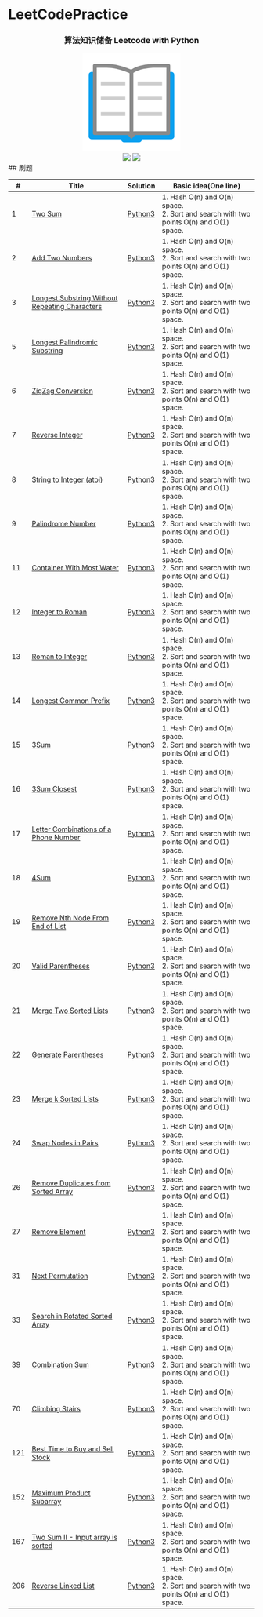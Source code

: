# LeetCodePractice
<h3 align="center">算法知识储备 Leetcode with Python</h3>
<div align="center">
    <img src="0_icons/book.png">
</div>
<div align="center">
    <img src="https://img.shields.io/badge/%3E-Leetcode-blue.svg">
    <img src="https://img.shields.io/badge/-Algorithm-blue.svg">
</div>
## 刷题

| # | Title | Solution | Basic idea(One line) |
|---| ----- | ---------| -------------------- |
| 1 | [Two Sum](https://leetcode.com/problems/two-sum/) | [Python3](https://github.com/WatsonWangZh/LeetCodePractice/blob/master/Python3/1.%20Two%20Sum.py) | 1. Hash O(n) and O(n) space.<br>2. Sort and search with two points O(n) and O(1) space. |
| 2 | [Add Two Numbers](https://leetcode.com/problems/add-two-numbers/) | [Python3](https://github.com/WatsonWangZh/LeetCodePractice/blob/master/Python3/2.%20Add%20Two%20Numbers.py) | 1. Hash O(n) and O(n) space.<br>2. Sort and search with two points O(n) and O(1) space. |
| 3 | [Longest Substring Without Repeating Characters](https://leetcode.com/problems/longest-substring-without-repeating-characters/) | [Python3](https://github.com/WatsonWangZh/LeetCodePractice/blob/master/Python3/3.%20Longest%20Substring%20Without%20Repeating%20Characters.py) | 1. Hash O(n) and O(n) space.<br>2. Sort and search with two points O(n) and O(1) space. |
| 5 | [Longest Palindromic Substring](https://leetcode.com/problems/longest-palindromic-substring/) | [Python3](https://github.com/WatsonWangZh/LeetCodePractice/blob/master/Python3/5.%20Longest%20Palindromic%20Substring.py) | 1. Hash O(n) and O(n) space.<br>2. Sort and search with two points O(n) and O(1) space. |
| 6 | [ZigZag Conversion](https://leetcode.com/problems/zigzag-conversion/) | [Python3](https://github.com/WatsonWangZh/LeetCodePractice/blob/master/Python3/6.%20ZigZag%20Conversion.py) | 1. Hash O(n) and O(n) space.<br>2. Sort and search with two points O(n) and O(1) space. |
| 7 | [Reverse Integer](https://leetcode.com/problems/reverse-integer/) | [Python3](https://github.com/WatsonWangZh/LeetCodePractice/blob/master/Python3/7.%20Reverse%20Integer.py) | 1. Hash O(n) and O(n) space.<br>2. Sort and search with two points O(n) and O(1) space. |
| 8 | [String to Integer (atoi)](https://leetcode.com/problems/string-to-integer-atoi/) | [Python3](https://github.com/WatsonWangZh/LeetCodePractice/blob/master/Python3/8.%20String%20to%20Integer%20(atoi).py) | 1. Hash O(n) and O(n) space.<br>2. Sort and search with two points O(n) and O(1) space. |
| 9 | [Palindrome Number](https://leetcode.com/problems/palindrome-number/) | [Python3](https://github.com/WatsonWangZh/LeetCodePractice/blob/master/Python3/9.%20Palindrome%20Number.py) | 1. Hash O(n) and O(n) space.<br>2. Sort and search with two points O(n) and O(1) space. |
| 11 | [Container With Most Water](https://leetcode.com/problems/container-with-most-water/) | [Python3](https://github.com/WatsonWangZh/LeetCodePractice/blob/master/Python3/11.%20Container%20With%20Most%20Water.py) | 1. Hash O(n) and O(n) space.<br>2. Sort and search with two points O(n) and O(1) space. |
| 12 | [Integer to Roman](https://leetcode.com/problems/integer-to-roman/) | [Python3](https://github.com/WatsonWangZh/LeetCodePractice/blob/master/Python3/12.%20Integer%20to%20Roman.py) | 1. Hash O(n) and O(n) space.<br>2. Sort and search with two points O(n) and O(1) space. |
| 13 | [Roman to Integer](https://leetcode.com/problems/roman-to-integer/) | [Python3](https://github.com/WatsonWangZh/LeetCodePractice/blob/master/Python3/13.%20Roman%20to%20Integer.py) | 1. Hash O(n) and O(n) space.<br>2. Sort and search with two points O(n) and O(1) space. |
| 14 | [Longest Common Prefix](https://leetcode.com/problems/longest-common-prefix/) | [Python3](https://github.com/WatsonWangZh/LeetCodePractice/blob/master/Python3/14.%20Longest%20Common%20Prefix.py) | 1. Hash O(n) and O(n) space.<br>2. Sort and search with two points O(n) and O(1) space. |
| 15 | [3Sum](https://leetcode.com/problems/3sum/) | [Python3](https://github.com/WatsonWangZh/LeetCodePractice/blob/master/Python3/15.%203Sum.py) | 1. Hash O(n) and O(n) space.<br>2. Sort and search with two points O(n) and O(1) space. |
| 16 | [3Sum Closest](https://leetcode.com/problems/3sum-closest/) | [Python3](https://github.com/WatsonWangZh/LeetCodePractice/blob/master/Python3/16.%203Sum%20Closest.py) | 1. Hash O(n) and O(n) space.<br>2. Sort and search with two points O(n) and O(1) space. |
| 17 | [Letter Combinations of a Phone Number](https://leetcode.com/problems/letter-combinations-of-a-phone-number/) | [Python3](https://github.com/WatsonWangZh/LeetCodePractice/blob/master/Python3/17.%20Letter%20Combinations%20of%20a%20Phone%20Number.py) | 1. Hash O(n) and O(n) space.<br>2. Sort and search with two points O(n) and O(1) space. |
| 18 | [4Sum](https://leetcode.com/problems/4sum/) | [Python3](https://github.com/WatsonWangZh/LeetCodePractice/blob/master/Python3/18.%204Sum.py) | 1. Hash O(n) and O(n) space.<br>2. Sort and search with two points O(n) and O(1) space. |
| 19 | [Remove Nth Node From End of List](https://leetcode.com/problems/remove-nth-node-from-end-of-list/) | [Python3](https://github.com/WatsonWangZh/LeetCodePractice/blob/master/Python3/19.%20Remove%20Nth%20Node%20From%20End%20of%20List.py) | 1. Hash O(n) and O(n) space.<br>2. Sort and search with two points O(n) and O(1) space. |
| 20 | [Valid Parentheses](https://leetcode.com/problems/valid-parentheses/) | [Python3](https://github.com/WatsonWangZh/LeetCodePractice/blob/master/Python3/20.%20Valid%20Parentheses.py) | 1. Hash O(n) and O(n) space.<br>2. Sort and search with two points O(n) and O(1) space. |
| 21 | [Merge Two Sorted Lists](https://leetcode.com/problems/merge-two-sorted-lists/) | [Python3](https://github.com/WatsonWangZh/LeetCodePractice/blob/master/Python3/21.%20Merge%20Two%20Sorted%20Lists.py) | 1. Hash O(n) and O(n) space.<br>2. Sort and search with two points O(n) and O(1) space. |
| 22 | [Generate Parentheses](https://leetcode.com/problems/generate-parentheses/) | [Python3](https://github.com/WatsonWangZh/LeetCodePractice/blob/master/Python3/22.%20Generate%20Parentheses.py) | 1. Hash O(n) and O(n) space.<br>2. Sort and search with two points O(n) and O(1) space. |
| 23 | [Merge k Sorted Lists](https://leetcode.com/problems/merge-k-sorted-lists/) | [Python3](https://github.com/WatsonWangZh/LeetCodePractice/blob/master/Python3/23.%20Merge%20k%20Sorted%20Lists.py) | 1. Hash O(n) and O(n) space.<br>2. Sort and search with two points O(n) and O(1) space. |
| 24 | [Swap Nodes in Pairs](https://leetcode.com/problems/swap-nodes-in-pairs/) | [Python3](hhttps://github.com/WatsonWangZh/LeetCodePractice/blob/master/Python3/24.%20Swap%20Nodes%20in%20Pairs.py) | 1. Hash O(n) and O(n) space.<br>2. Sort and search with two points O(n) and O(1) space. |
| 26 | [Remove Duplicates from Sorted Array](https://leetcode.com/problems/remove-duplicates-from-sorted-array/) | [Python3](https://github.com/WatsonWangZh/LeetCodePractice/blob/master/Python3/26.%20Remove%20Duplicates%20from%20Sorted%20Array.py) | 1. Hash O(n) and O(n) space.<br>2. Sort and search with two points O(n) and O(1) space. |
| 27 | [Remove Element](https://leetcode.com/problems/remove-element/) | [Python3](https://github.com/WatsonWangZh/LeetCodePractice/blob/master/Python3/27.%20Remove%20Element.py) | 1. Hash O(n) and O(n) space.<br>2. Sort and search with two points O(n) and O(1) space. |
| 31 | [Next Permutation](https://leetcode.com/problems/next-permutation/) | [Python3](https://github.com/WatsonWangZh/LeetCodePractice/blob/master/Python3/31.%20Next%20Permutation.py) | 1. Hash O(n) and O(n) space.<br>2. Sort and search with two points O(n) and O(1) space. |
| 33 | [Search in Rotated Sorted Array](https://leetcode.com/problems/search-in-rotated-sorted-array/) | [Python3](https://github.com/WatsonWangZh/LeetCodePractice/blob/master/Python3/33.%20Search%20in%20Rotated%20Sorted%20Array.py) | 1. Hash O(n) and O(n) space.<br>2. Sort and search with two points O(n) and O(1) space. |
| 39 | [Combination Sum](https://leetcode.com/problems/combination-sum/) | [Python3](https://github.com/WatsonWangZh/LeetCodePractice/blob/master/Python3/39.%20Combination%20Sum.py) | 1. Hash O(n) and O(n) space.<br>2. Sort and search with two points O(n) and O(1) space. |
| 70 | [Climbing Stairs](https://leetcode.com/problems/climbing-stairs/) | [Python3](https://github.com/WatsonWangZh/LeetCodePractice/blob/master/Python3/70.%20Climbing%20Stairs.py) | 1. Hash O(n) and O(n) space.<br>2. Sort and search with two points O(n) and O(1) space. |
| 121 | [Best Time to Buy and Sell Stock](https://leetcode.com/problems/best-time-to-buy-and-sell-stock/) | [Python3](https://github.com/WatsonWangZh/LeetCodePractice/blob/master/Python3/121.%20Best%20Time%20to%20Buy%20and%20Sell%20Stock.py) | 1. Hash O(n) and O(n) space.<br>2. Sort and search with two points O(n) and O(1) space. |
| 152 | [Maximum Product Subarray](https://leetcode.com/problems/maximum-product-subarray/) | [Python3](https://github.com/WatsonWangZh/LeetCodePractice/blob/master/Python3/152.Maximum%20Product%20Subarray.py) | 1. Hash O(n) and O(n) space.<br>2. Sort and search with two points O(n) and O(1) space. |
| 167 | [Two Sum II - Input array is sorted](https://leetcode.com/problems/two-sum-ii-input-array-is-sorted/) | [Python3](https://github.com/WatsonWangZh/LeetCodePractice/blob/master/Python3/167.%20Two%20Sum%20II%20-%20Input%20array%20is%20sorted.py) | 1. Hash O(n) and O(n) space.<br>2. Sort and search with two points O(n) and O(1) space. |
| 206 | [Reverse Linked List](https://leetcode.com/problems/reverse-linked-list/) | [Python3](https://github.com/WatsonWangZh/LeetCodePractice/blob/master/Python3/206.%20Reverse%20Linked%20List.py) | 1. Hash O(n) and O(n) space.<br>2. Sort and search with two points O(n) and O(1) space. |


